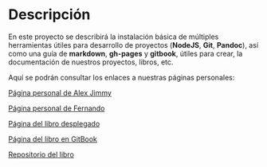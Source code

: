 # Descripción
En este proyecto se describirá la instalación básica de múltiples herramientas útiles para desarrollo de proyectos (**NodeJS**, **Git**, **Pandoc**), así como una guía de **markdown**, **gh-pages** y **gitbook**, útiles para crear, la documentación de nuestros proyectos, libros, etc.

Aquí se podrán consultar los enlaces a nuestras páginas personales:

[Página personal de Alex Jimmy](https://didream.github.io)

[Página personal de Fernando](https://alu100897975.github.io)

[Página del libro desplegado](https://ull-esit-dsi-1617.github.io/tareas-iniciales-jimmy)

[Página del libro en GitBook](https://didream.gitbooks.io/gitbook-gh-pages/content/)

[Repositorio del libro](https://github.com/ull-esit-dsi-1617/tareas-iniciales-jimmy)
